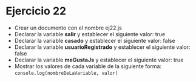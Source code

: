 # Ejercicio 22

* Crear un documento con el nombre ej22.js
* Declarar la variable **salir** y establecer el siguiente valor: true
* Declarar la variable **casado** y establecer el siguiente valor: false
* Declarar la variable **usuarioRegistrado** y establecer el siguiente valor: false
* Declarar la variable **meGustaJs** y establecer el siguiente valor: true
* Mostrar los valores de cada variable de la siguiente forma: 
  `console.log(nombreDeLaVariable, valor)`